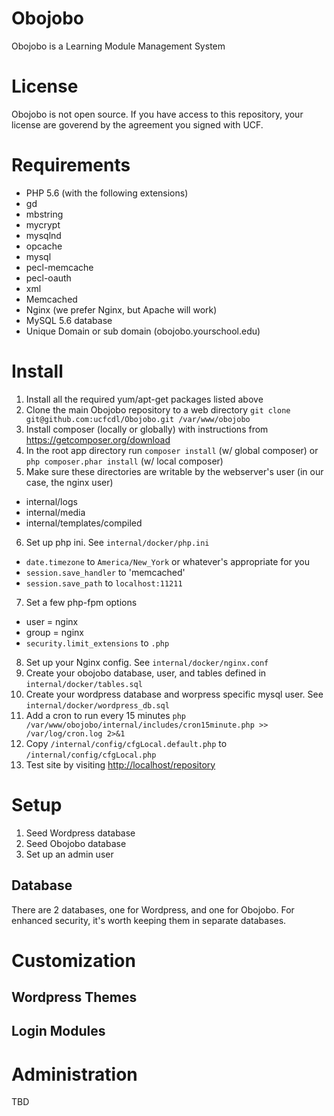 # Obojobo
Obojobo is a Learning Module Management System

# License
Obojobo is not open source. If you have access to this repository, your license are goverend by the agreement you signed with UCF.

# Requirements

* PHP 5.6 (with the following extensions)
 * gd
 * mbstring
 * mycrypt
 * mysqlnd
 * opcache
 * mysql
 * pecl-memcache
 * pecl-oauth
 * xml
* Memcached
* Nginx (we prefer Nginx, but Apache will work)
* MySQL 5.6 database
* Unique Domain or sub domain (obojobo.yourschool.edu)

# Install

1. Install all the required yum/apt-get packages listed above
2. Clone the main Obojobo repository to a web directory `git clone git@github.com:ucfcdl/Obojobo.git /var/www/obojobo`
3. Install composer (locally or globally) with instructions from https://getcomposer.org/download
4. In the root app directory run `composer install` (w/ global composer) or `php composer.phar install` (w/ local composer)
5. Make sure these directories are writable by the webserver's user (in our case, the nginx user)
 * internal/logs
 * internal/media
 * internal/templates/compiled
6. Set up php ini. See `internal/docker/php.ini`
 * `date.timezone` to `America/New_York` or whatever's appropriate for you
 * `session.save_handler` to 'memcached'
 * `session.save_path` to `localhost:11211`
7. Set a few php-fpm options
 * user = nginx
 * group = nginx
 * `security.limit_extensions` to `.php`
8. Set up your Nginx config. See `internal/docker/nginx.conf`
9. Create your obojobo database, user, and tables defined in `internal/docker/tables.sql`
10. Create your wordpress database and worpress specific mysql user.  See `internal/docker/wordpress_db.sql`
10. Add a cron to run every 15 minutes `php /var/www/obojobo/internal/includes/cron15minute.php >> /var/log/cron.log 2>&1`
11. Copy `/internal/config/cfgLocal.default.php` to `/internal/config/cfgLocal.php`
12. Test site by visiting [http://localhost/repository](http://localhost/repository)

# Setup

1. Seed Wordpress database
2. Seed Obojobo database
3. Set up an admin user

## Database
There are 2 databases, one for Wordpress, and one for Obojobo.  For enhanced security, it's worth keeping them in separate databases.

# Customization

## Wordpress Themes

## Login Modules


# Administration
TBD
